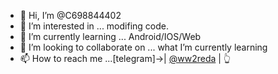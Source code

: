 - 👋 Hi, I’m @C698844402
- 👀 I’m interested in ... modifing code.
- 🌱 I’m currently learning ... Android/IOS/Web
- 💞️ I’m looking to collaborate on ... what I’m currently learning 
- 📫 How to reach me ...[telegram]->| [@ww2reda](https://t.me/ww2reda) |  👆

<!---
C698844402/C698844402 is a ✨ special ✨ repository because its `README.md` (this file) appears on your GitHub profile.
You can click the Preview link to take a look at your changes.
--->
